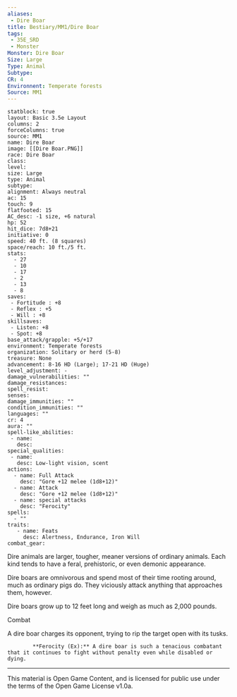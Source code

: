 ```yaml
---
aliases:
 - Dire Boar
title: Bestiary/MM1/Dire Boar
tags: 
 - 35E_SRD
 - Monster
Monster: Dire Boar
Size: Large
Type: Animal
Subtype: 
CR: 4
Environnent: Temperate forests
Source: MM1
---
```


```statblock
statblock: true
layout: Basic 3.5e Layout
columns: 2
forceColumns: true
source: MM1 
name: Dire Boar
image: [[Dire Boar.PNG]]
race: Dire Boar
class: 
level: 
size: Large
type: Animal
subtype: 
alignment: Always neutral
ac: 15
touch: 9
flatfooted: 15
AC_desc: -1 size, +6 natural
hp: 52
hit_dice: 7d8+21
initiative: 0
speed: 40 ft. (8 squares)
space/reach: 10 ft./5 ft.
stats:
  - 27
  - 10
  - 17
  - 2
  - 13
  - 8
saves:
 - Fortitude : +8
 - Reflex : +5
 - Will : +8
skillsaves:
 - Listen: +8
 - Spot: +8
base_attack/grapple: +5/+17
environment: Temperate forests
organization: Solitary or herd (5-8)
treasure: None
advancement: 8-16 HD (Large); 17-21 HD (Huge)
level_adjustment: -
damage_vulnerabilities: ""
damage_resistances: 
spell_resist: 
senses: 
damage_immunities: ""
condition_immunities: ""
languages: ""
cr: 4
aura: ""
spell-like_abilities:
 - name: 
   desc: 
special_qualities:
 - name:
   desc: Low-light vision, scent
actions:
  - name: Full Attack
    desc: "Gore +12 melee (1d8+12)"
  - name: Attack
    desc: "Gore +12 melee (1d8+12)"
  - name: special attacks
    desc: "Ferocity"
spells:
  - ""
traits:
   - name: Feats
     desc: Alertness, Endurance, Iron Will
combat_gear:  
```


Dire animals are larger, tougher, meaner versions of ordinary animals. Each kind tends to have a feral, prehistoric, or even demonic appearance.

Dire boars are omnivorous and spend most of their time rooting around, much as ordinary pigs do. They viciously attack anything that approaches them, however.

Dire boars grow up to 12 feet long and weigh as much as 2,000 pounds.

Combat

A dire boar charges its opponent, trying to rip the target open with its tusks.


            **Ferocity (Ex):** A dire boar is such a tenacious combatant that it continues to fight without penalty even while disabled or dying.

---

This material is Open Game Content, and is licensed for public use under the terms of the Open Game License v1.0a.
